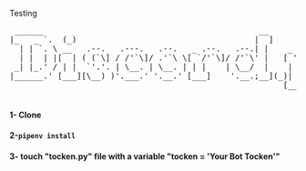 Testing
<pre>
 ______                                             __                     
|_   _ `.  (_)                                     |  ]                    
  | | `. \ __   .--.   .---.   .--.   _ .--.   .--.| |    _ .--.   _   __  
  | |  | |[  | ( (`\] / /'`\]/ .'`\ \[ `/'`\]/ /'`\' |   [ '/'`\ \[ \ [  ] 
 _| |_.' / | |  `'.'. | \__. | \__. | | |    | \__/  |    | \__/ | \ '/ /  
|______.' [___][\__) )'.___.' '.__.' [___]    '.__.;__](_)| ;.__/[\_:  /   
                                                         [__|     \__.'    

</pre>

#### 1- Clone
#### 2-<code>pipenv install</code>
#### 3- touch "tocken.py" file with a variable "tocken = 'Your Bot Tocken'" 
